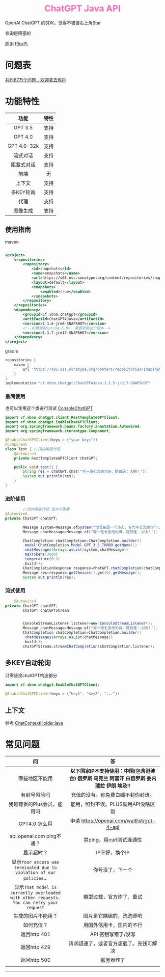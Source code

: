 <h1 style="text-align: center; color: hotpink; -webkit-animation: rainbow 5s infinite; -moz-animation: rainbow 5s infinite; -o-animation: rainbow 5s infinite; animation: rainbow 5s infinite;">ChatGPT Java API</h1>

OpenAI ChatGPT 的SDK。觉得不错请右上角Star

查询是阻塞的

感谢 [PlexPt](https://github.com/PlexPt/).

# 问题表

[共约67万个问题，欢迎拿去炼丹](https://github.com/PlexPt/awesome-chatgpt-prompts-zh/blob/main/question/README.md)

# 功能特性

|     功能      | 特性 |
|:-----------:|:--:|
|   GPT 3.5   | 支持 |
|   GPT 4.0   | 支持 |
| GPT 4.0-32k | 支持 |
|    流式对话     | 支持 |
|    阻塞式对话    | 支持 |
|     前端      | 无  |
|     上下文     | 支持 |
|   多KEY轮询    | 支持 |
|     代理      | 支持 |
|    图像生成     | 支持 |

## 使用指南

maven

```xml

<project>
    <repositories>
        <repository>
            <id>snapshots</id>
            <name>snapshots</name>
            <url>https://s01.oss.sonatype.org/content/repositories/snapshots/</url>
            <layout>default</layout>
            <snapshots>
                <enabled>true</enabled>
            </snapshots>
        </repository>
    </repositories>
    <dependency>
        <groupId>cf.vbnm.chatgpt</groupId>
        <artifactId>ChatGPT4Java</artifactId>
        <version>1.1.6-jre8-SNAPSHOT</version>
        <!--如果使用Spring 6.0+, 需要依赖这个版本-->
        <version>1.1.7-jre17-SNAPSHOT</version>
    </dependency>
</project>
```

gradle

```groovy
repositories {
    maven {
        url "https://s01.oss.sonatype.org/content/repositories/snapshots/"
    }
}
implementation "cf.vbnm.chatgpt:ChatGPT4Java:1.1.5-jre17-SNAPSHOT"
```

### 最简使用

也可以使用这个类进行测试 [ConsoleChatGPT](src/test/java/cf/vbnm/chatgpt/StreamTest.java)

```java
import cf.vbnm.chatgpt.client.RestTemplateGPTClient;
import cf.vbnm.chatgpt.EnableChatGPTClient;
import org.springframework.beans.factory.annotation.Autowired;
import org.springframework.stereotype.Component;

@EnableChatGPTClient(keys = {"your keys"})
@Component
class Test { //国内需要代理
    @Autowired
    private RestTemplateGPTClient chatGPT;

    public void test() {
        String res = chatGPT.chat("写一段七言绝句诗，题目是：火锅！");
        System.out.println(res);
    }
}

```

### 进阶使用

```java
        //国内需要代理 国外不需要
@Autowired
private ChatGPT chatGPT;

        Message system=Message.ofSystem("你现在是一个诗人，专门写七言绝句");
        Message chatMessage=Message.of("写一段七言绝句诗，题目是：火锅！");

        ChatCompletion chatCompletion=ChatCompletion.builder()
        .model(ChatCompletion.Model.GPT_3_5_TURBO.getName())
        .chatMessages(Arrays.asList(system,chatMessage))
        .maxTokens(3000)
        .temperature(0.9)
        .build();
        ChatCompletionResponse response=chatGPT.chatCompletion(chatCompletion);
        Message res=response.getChoices().get(0).getMessage();
        System.out.println(res);

```

### 流式使用

```java
    @Autowired
private ChatGPT chatGPT;
        ChatGPT chatGPTStream;


        ConsoleStreamListener listener=new ConsoleStreamListener();
        Message chatMessage=Message.of("写一段七言绝句诗，题目是：火锅！");
        ChatCompletion chatCompletion=ChatCompletion.builder()
        .chatMessages(Arrays.asList(chatMessage))
        .build();
        chatGPTStream.streamChatCompletion(chatCompletion,listener);

```

## 多KEY自动轮询

只需替换chatGPT构造部分

```java
import cf.vbnm.chatgpt.EnableChatGPTClient;

@EnableChatGPTClient(keys = {"key1", "key2", "..."})
```

## 上下文

参考  [ChatContextHolder.java](src/main/java/cf/vbnm/chatgpt/util/ChatContextHolder.java)

# 常见问题

|                                           问                                            |                            答                            |
|:--------------------------------------------------------------------------------------:|:-------------------------------------------------------:|
|                                        哪些地区不能用                                         | **以下国家IP不支持使用：中国(包含港澳台) 俄罗斯 乌克兰 阿富汗 白俄罗斯 委内瑞拉 伊朗 埃及!!** |
|                                         有封号风险吗                                         |                    充值的没有。你免费白嫖不封你封谁。                    |
|                                    我是尊贵的Plus会员，能用吗                                     |                  能用，照封不误。PLUS调用API没啥区别                  |
|                                       GPT4.0 怎么用                                       |        申请 https://openai.com/waitlist/gpt-4-api         |
|                                 api.openai.com ping不通？                                 |                    禁ping，用curl测试连通性                     |
|                                         显示超时？                                          |                        IP不好，换个IP                        |
|           显示`Your access was terminated due to violation of our policies`...           |                        你号没了，下一个                         |
| 显示`That model is currently overloaded with other requests. You can retry your request` |                      模型过载，官方炸了，重试                       |
|                                       生成的图片不能用？                                        |                      图片是它瞎编的，洗洗睡吧                       |
|                                         如何充值？                                          |                      用国外信用卡，国内的不行                       |
|                                       返回http 401                                       |                      API 密钥写错了/没写                       |
|                                       返回http 429                                       |                   请求超速了，或者官方超载了。充钱可解决                   |
|                                       返回http 500                                       |                          服务器炸了                          |
|                                                                                        |                                                         |

---
